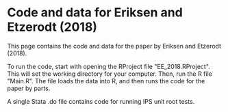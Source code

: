 # Code and data for Eriksen and Etzerodt (2018)

 This page contains the code and data for the paper by Eriksen and Etzerodt (2018). 
 
 To run the code, start with opening the RProject file "EE_2018.RProject". This will set the working directory for your computer. Then, run the R file "Main.R". The file loads the data into R, and then runs the code for the paper by parts. 
 
 A single Stata .do file contains code for running IPS unit root tests. 
 
 
